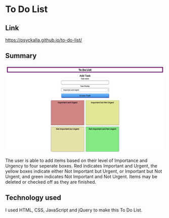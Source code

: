 # To Do List

## Link

https://psyckalla.github.io/to-do-list/

## Summary

![screenshot of to do list](screenshot.png)

The user is able to add items based on their level of Importance and Urgency to four seperate boxes. Red indicates Important and Urgent, the yellow boxes indicate either Not Important but Urgent, or Important but Not Urgent, and green indicates Not Important and Not Urgent. Items may be deleted or checked off as they are finished. 

## Technology used

I used HTML, CSS, JavaScript and jQuery to make this To Do List. 